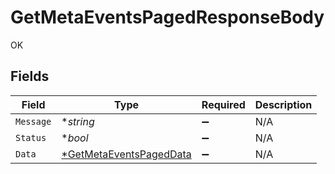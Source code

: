 # GetMetaEventsPagedResponseBody

OK


## Fields

| Field                                                  | Type                                                   | Required                                               | Description                                            |
| ------------------------------------------------------ | ------------------------------------------------------ | ------------------------------------------------------ | ------------------------------------------------------ |
| `Message`                                              | **string*                                              | :heavy_minus_sign:                                     | N/A                                                    |
| `Status`                                               | **bool*                                                | :heavy_minus_sign:                                     | N/A                                                    |
| `Data`                                                 | [*GetMetaEventsPagedData](./getmetaeventspageddata.md) | :heavy_minus_sign:                                     | N/A                                                    |